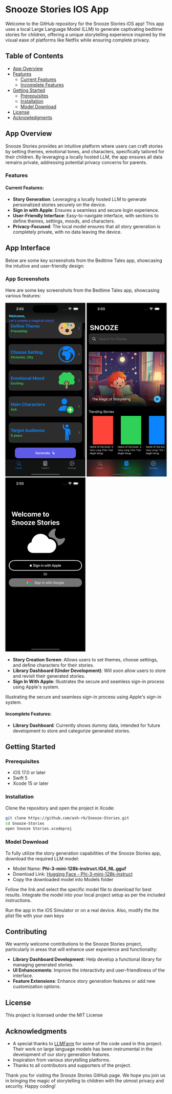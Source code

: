 # Snooze Stories IOS App

Welcome to the GitHub repository for the Snooze Stories iOS app! This app uses a local Large Language Model (LLM) to generate captivating bedtime stories for children, offering a unique storytelling experience inspired by the visual ease of platforms like Netflix while ensuring complete privacy.

## Table of Contents
- [App Overview](#app-overview)
- [Features](#features)
  - [Current Features](#current-features)
  - [Incomplete Features](#incomplete-features)
- [Getting Started](#getting-started)
  - [Prerequisites](#prerequisites)
  - [Installation](#installation)
  - [Model Download](#model-download)
- [License](#license)
- [Acknowledgments](#acknowledgments)

## App Overview

Snooze Stories provides an intuitive platform where users can craft stories by setting themes, emotional tones, and characters, specifically tailored for their children. By leveraging a locally hosted LLM, the app ensures all data remains private, addressing potential privacy concerns for parents.

### Features

#### Current Features:
- **Story Generation**: Leveraging a locally hosted LLM to generate personalized stories securely on the device.
- **Sign in with Apple**: Ensures a seamless and secure login experience.
- **User-Friendly Interface**: Easy-to-navigate interface, with sections to define themes, settings, moods, and characters.
- **Privacy-Focused**: The local model ensures that all story generation is completely private, with no data leaving the device.
## App Interface

Below are some key screenshots from the Bedtime Tales app, showcasing the intuitive and user-friendly design:

### App Screenshots

Here are some key screenshots from the Bedtime Tales app, showcasing various features:

<p float="left">
  <img src="/assets/generate.png" width="250" alt="Story Creation Screen" title="Story Creation Screen"/>
  <img src="/assets/library.png" width="250" alt="Library Dashboard" title="Library Dashboard"/>
  <img src="/assets/login.png" width="250" alt="Sign In With Apple" title="Secure Sign In"/>
</p>

- **Story Creation Screen**: Allows users to set themes, choose settings, and define characters for their stories.
- **Library Dashboard (Under Development)**: Will soon allow users to store and revisit their generated stories.
- **Sign In With Apple**: Illustrates the secure and seamless sign-in process using Apple's system.


Illustrating the secure and seamless sign-in process using Apple's sign-in system.

#### Incomplete Features:
- **Library Dashboard**: Currently shows dummy data, intended for future development to store and categorize generated stories.

## Getting Started

### Prerequisites
- iOS 17.0 or later
- Swift 5
- Xcode 15 or later

### Installation
Clone the repository and open the project in Xcode:

```bash
git clone https://github.com/ash-rk/Snooze-Stories.git
cd Snooze-Stories
open Snooze Stories.xcodeproj
```

### Model Download
To fully utilize the story generation capabilities of the Snooze Stories app, download the required LLM model:
- Model Name: **Phi-3-mini-128k-instruct.IQ4_NL.gguf**
- Download Link: [Hugging Face - Phi-3-mini-128k-instruct](https://huggingface.co/PrunaAI/Phi-3-mini-128k-instruct-GGUF-Imatrix-smashed)
- Copy the downloaded model into Models folder

Follow the link and select the specific model file to download for best results. Integrate the model into your local project setup as per the included instructions.

Run the app in the iOS Simulator or on a real device. Also, modify the the plist file with your own keys

## Contributing
We warmly welcome contributions to the Snooze Stories project, particularly in areas that will enhance user experience and functionality:
- **Library Dashboard Development**: Help develop a functional library for managing generated stories.
- **UI Enhancements**: Improve the interactivity and user-friendliness of the interface.
- **Feature Extensions**: Enhance story generation features or add new customization options.

## License
This project is licensed under the MIT License

## Acknowledgments
- A special thanks to [LLMFarm](https://github.com/guinmoon/LLMFarm) for some of the code used in this project. Their work on large language models has been instrumental in the development of our story generation features.
- Inspiration from various storytelling platforms.
- Thanks to all contributors and supporters of the project.

Thank you for visiting the Snooze Stories GitHub page. We hope you join us in bringing the magic of storytelling to children with the utmost privacy and security. Happy coding!

